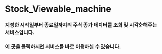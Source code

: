 # Stock_Viewable_machine
### 지정한 시작일부터 종료일까지의 주식 종가 데이터를 조회 및 시각화해주는 서비스입니다.
### [이 곳을](https://spchart-view.streamlit.app) 클릭하시면 서비스를 바로 이용하실 수 있습니다.

